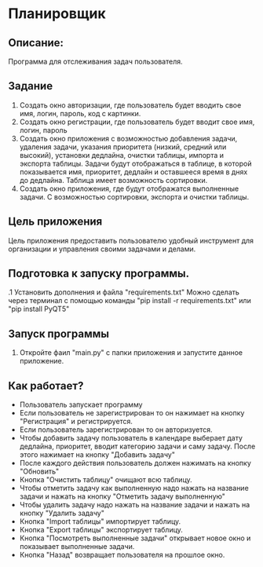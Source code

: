 # Планировщик
## Описание:
Программа для отслеживания задач пользователя.
## Задание
1. Создать окно авторизации, где пользователь будет вводить свое имя, логин, пароль, код с картинки.
2. Создать окно регистрации, где пользователь будет вводит свое имя, логин, пароль
3. Создать окно приложения с возможностью добавления задачи, удаления задачи, указания приоритета (низкий, средний или высокий), установки дедлайна, очистки таблицы, импорта и экспорта таблицы. Задачи будут отображаться в таблице, в которой показывается имя, приоритет, дедлайн и оставшееся время в днях до дедлайна. Таблица имеет возможность сортировки.
4. Создать окно приложения, где будут отображатся выполненные задачи. С  возможностью сортировки, экспорта и очистки таблицы.
## Цель приложения
Цель приложения предоставить пользователю удобный инструмент для организации и управления своими задачами и делами. 
## Подготовка к запуску программы.
.1 Установить дополнения и файла "requirements.txt" Можно сделать через терминал с помощью
команды "pip install -r requirements.txt" или "pip install PyQT5" 
## Запуск программы
1. Откройте фаил "main.py" с папки приложения и запустите данное приложение.
## Как работает?
* Пользователь запускает программу
* Если пользователь не зарегистрирован то он нажимает на кнопку "Регистрация" и регистрируется.
* Если пользователь зарегистрирован то он авторизуется.
* Чтобы добавить задачу пользователь в календаре выберает дату дедлайна, приоритет, вводит категорию задачи и саму задачу. После этого нажимает на кнопку "Добавить задачу"
* После каждого действия пользователь должен нажимать на кнопку "Обновить"
* Кнопка "Очистить таблицу" очищают всю таблицу.
* Чтобы отметить задачу как  выполненную надо нажать на название задачи и нажать на кнопку "Отметить задачу выполненную"
* Чтобы удалить задачу надо нажать на название задачи и нажать на кнопку "Удалить задачу"
* Кнопка "Import таблицы" импортирует таблицу.
* Кнопка "Export таблицы" экспортирует таблицу.
* Кнопка "Посмотреть выполненные задачи" открывает новое окно и показывает выполненные задачи.
* Кнопка "Назад" возвращает пользователя на прошлое окно.
